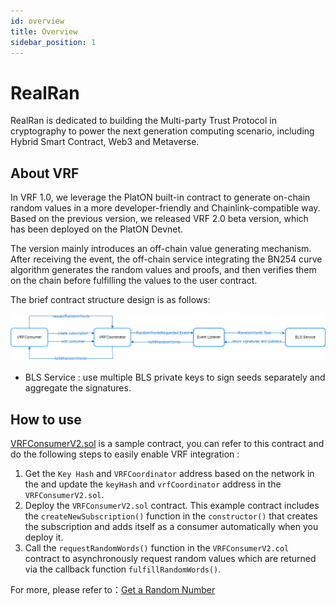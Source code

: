 ```yaml
---
id: overview
title: Overview
sidebar_position: 1
---
```


# RealRan 

RealRan is dedicated to building the Multi-party Trust Protocol in cryptography to power the next generation computing scenario, including Hybrid Smart Contract, Web3 and Metaverse.

## About VRF

In VRF 1.0, we leverage the PlatON built-in contract to generate on-chain random values in a more developer-friendly and Chainlink-compatible way. Based on the previous version, we released VRF 2.0 beta version, which has been deployed on the PlatON Devnet.

The version mainly introduces an off-chain value generating mechanism. After receiving the event, the off-chain service integrating the BN254 curve algorithm generates the random values and proofs, and then verifies them on the chain before fulfilling the values to the user contract.

The brief contract structure design is as follows:

![contracts_overview](./imgs/contracts_overview.png)

- BLS Service : use multiple BLS private keys to sign seeds separately and aggregate the signatures.

## How to use

[VRFConsumerV2.sol](https://github.com/realran/VRFContract/blob/main/sample/VRFConsumerV2.sol) is a sample contract, you can refer to this contract and do the following steps to easily enable VRF integration :

1. Get the `Key Hash` and `VRFCoordinator` address based on the network in the and update the `keyHash` and `vrfCoordinator` address in the  `VRFConsumerV2.sol`.
2. Deploy the `VRFConsumerV2.sol` contract. This example contract includes the `createNewSubscription()` function in the `constructor()` that creates the subscription and adds itself as a consumer automatically when you deploy it.
3. Call the `requestRandomWords()` function in the `VRFConsumerV2.col` contract to asynchronously request random values which are returned via the callback function `fulfillRandomWords()`.

For more, please refer to：[Get a Random Number](../Get%20a%20Random%20Number)



















